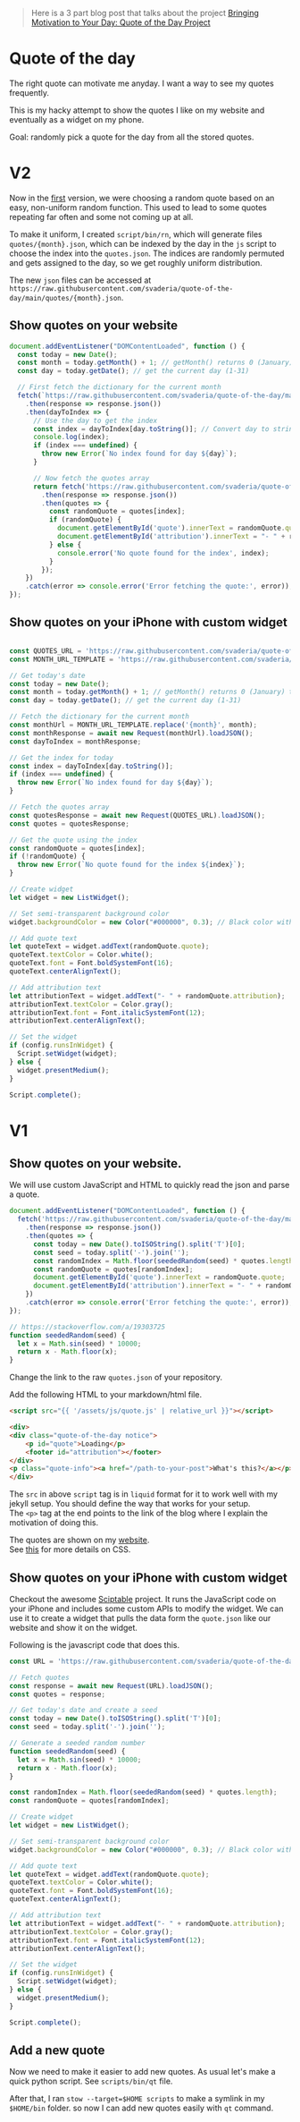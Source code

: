 > Here is a 3 part blog post that talks about the project [Bringing Motivation to Your Day: Quote of the Day Project](https://svaderia.github.io/articles/bringing-motivation-to-your-day-quote-of-the-day-project/)
# Quote of the day

The right quote can motivate me anyday. I want a way to see my quotes frequently.

This is my hacky attempt to show the quotes I like on my website and eventually as a widget on my phone. 

Goal: randomly pick a quote for the day from all the stored quotes.

# V2
Now in the [first](#V1) version, we were choosing a random quote based on an easy, non-uniform random function.
This used to lead to some quotes repeating far often and some not coming up at all. 

To make it uniform, I created `script/bin/rn`, which will generate files `quotes/{month}.json`, 
which can be indexed by the day in the `js` script to choose the index into the `quotes.json`.
The indices are randomly permuted and gets assigned to the day, so we get roughly uniform distribution.

The new `json` files can be accessed at `https://raw.githubusercontent.com/svaderia/quote-of-the-day/main/quotes/{month}.json`.

## Show quotes on your website

```javascript
document.addEventListener("DOMContentLoaded", function () {
  const today = new Date();
  const month = today.getMonth() + 1; // getMonth() returns 0 (January) to 11 (December), so add 1
  const day = today.getDate(); // get the current day (1-31)

  // First fetch the dictionary for the current month
  fetch(`https://raw.githubusercontent.com/svaderia/quote-of-the-day/main/quotes/${month}.json`)
    .then(response => response.json())
    .then(dayToIndex => {
      // Use the day to get the index
      const index = dayToIndex[day.toString()]; // Convert day to string to match the keys in the dictionary
      console.log(index);
      if (index === undefined) {
        throw new Error(`No index found for day ${day}`);
      }

      // Now fetch the quotes array
      return fetch('https://raw.githubusercontent.com/svaderia/quote-of-the-day/main/quotes.json')
        .then(response => response.json())
        .then(quotes => {
          const randomQuote = quotes[index];
          if (randomQuote) {
            document.getElementById('quote').innerText = randomQuote.quote;
            document.getElementById('attribution').innerText = "- " + randomQuote.attribution;
          } else {
            console.error('No quote found for the index', index);
          }
        });
    })
    .catch(error => console.error('Error fetching the quote:', error));
});
```

## Show quotes on your iPhone with custom widget
```javascript

const QUOTES_URL = 'https://raw.githubusercontent.com/svaderia/quote-of-the-day/main/quotes.json';
const MONTH_URL_TEMPLATE = 'https://raw.githubusercontent.com/svaderia/quote-of-the-day/main/quotes/{month}.json';

// Get today's date
const today = new Date();
const month = today.getMonth() + 1; // getMonth() returns 0 (January) to 11 (December), so add 1
const day = today.getDate(); // get the current day (1-31)

// Fetch the dictionary for the current month
const monthUrl = MONTH_URL_TEMPLATE.replace('{month}', month);
const monthResponse = await new Request(monthUrl).loadJSON();
const dayToIndex = monthResponse;

// Get the index for today
const index = dayToIndex[day.toString()];
if (index === undefined) {
  throw new Error(`No index found for day ${day}`);
}

// Fetch the quotes array
const quotesResponse = await new Request(QUOTES_URL).loadJSON();
const quotes = quotesResponse;

// Get the quote using the index
const randomQuote = quotes[index];
if (!randomQuote) {
  throw new Error(`No quote found for the index ${index}`);
}

// Create widget
let widget = new ListWidget();

// Set semi-transparent background color
widget.backgroundColor = new Color("#000000", 0.3); // Black color with 30% opacity

// Add quote text
let quoteText = widget.addText(randomQuote.quote);
quoteText.textColor = Color.white();
quoteText.font = Font.boldSystemFont(16);
quoteText.centerAlignText();

// Add attribution text
let attributionText = widget.addText("- " + randomQuote.attribution);
attributionText.textColor = Color.gray();
attributionText.font = Font.italicSystemFont(12);
attributionText.centerAlignText();

// Set the widget
if (config.runsInWidget) {
  Script.setWidget(widget);
} else {
  widget.presentMedium();
}

Script.complete();
```

# V1
## Show quotes on your website.
We will use custom JavaScript and HTML to quickly read the json and parse a quote. 

```javascript
document.addEventListener("DOMContentLoaded", function () {
  fetch('https://raw.githubusercontent.com/svaderia/quote-of-the-day/main/quotes.json')
    .then(response => response.json())
    .then(quotes => {
      const today = new Date().toISOString().split('T')[0];
      const seed = today.split('-').join('');
      const randomIndex = Math.floor(seededRandom(seed) * quotes.length);
      const randomQuote = quotes[randomIndex];
      document.getElementById('quote').innerText = randomQuote.quote;
      document.getElementById('attribution').innerText = "- " + randomQuote.attribution;
    })
    .catch(error => console.error('Error fetching the quote:', error));
});

// https://stackoverflow.com/a/19303725
function seededRandom(seed) {
  let x = Math.sin(seed) * 10000;
  return x - Math.floor(x);
}
```
Change the link to the raw `quotes.json` of your repository. 

Add the following HTML to your markdown/html file.

```html
<script src="{{ '/assets/js/quote.js' | relative_url }}"></script>

<div>
<div class="quote-of-the-day notice">
    <p id="quote">Loading</p>
    <footer id="attribution"></footer>
</div>
<p class="quote-info"><a href="/path-to-your-post">What's this?</a></p>
</div>
```
The `src` in above `script` tag is in `liquid` format for it to work well with my jekyll setup. You should define the way that works for your setup.  
The `<p>` tag at the end points to the link of the blog where I explain the motivation of doing this.

The quotes are shown on my [website](svaderia.github.io).  
See [this](https://github.com/svaderia/svaderia.github.io/commit/9704cadbca356e3d4b092c17d6bd988513c11695) for more details on CSS.


## Show quotes on your iPhone with custom widget
Checkout the awesome [Sciptable](https://scriptable.app/) project. 
It runs the JavaScript code on your iPhone and includes some custom APIs to modify the widget.
We can use it to create a widget that pulls the data form the `quote.json` like our website and show it on the widget.

Following is the javascript code that does this.

```javascript
const URL = 'https://raw.githubusercontent.com/svaderia/quote-of-the-day/main/quotes.json';

// Fetch quotes
const response = await new Request(URL).loadJSON();
const quotes = response;

// Get today's date and create a seed
const today = new Date().toISOString().split('T')[0];
const seed = today.split('-').join('');

// Generate a seeded random number
function seededRandom(seed) {
  let x = Math.sin(seed) * 10000;
  return x - Math.floor(x);
}

const randomIndex = Math.floor(seededRandom(seed) * quotes.length);
const randomQuote = quotes[randomIndex];

// Create widget
let widget = new ListWidget();

// Set semi-transparent background color
widget.backgroundColor = new Color("#000000", 0.3); // Black color with 50% opacity

// Add quote text
let quoteText = widget.addText(randomQuote.quote);
quoteText.textColor = Color.white();
quoteText.font = Font.boldSystemFont(16);
quoteText.centerAlignText();

// Add attribution text
let attributionText = widget.addText("- " + randomQuote.attribution);
attributionText.textColor = Color.gray();
attributionText.font = Font.italicSystemFont(12);
attributionText.centerAlignText();

// Set the widget
if (config.runsInWidget) {
  Script.setWidget(widget);
} else {
  widget.presentMedium();
}

Script.complete();
```

## Add a new quote
Now we need to make it easier to add new quotes. As usual let's make a quick python script. See `scripts/bin/qt` file.

After that, I ran `stow --target=$HOME scripts` to make a symlink in my `$HOME/bin` folder. so now I can add new quotes easily with `qt` command.
